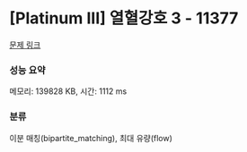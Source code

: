 # [Platinum III] 열혈강호 3 - 11377 

[문제 링크](https://www.acmicpc.net/problem/11377) 

### 성능 요약

메모리: 139828 KB, 시간: 1112 ms

### 분류

이분 매칭(bipartite_matching), 최대 유량(flow)

